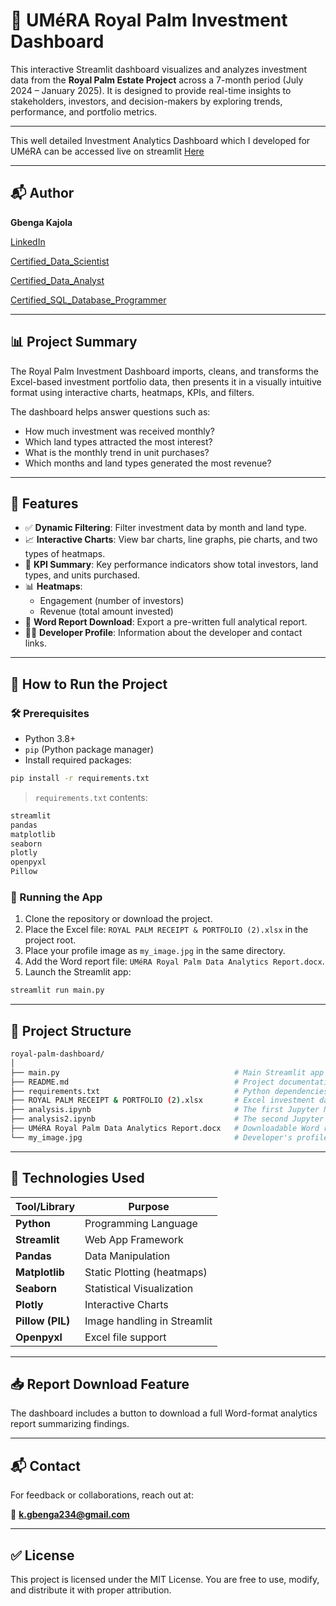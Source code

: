 
# 🌴 UMéRA Royal Palm Investment Dashboard

This interactive Streamlit dashboard visualizes and analyzes investment data from the **Royal Palm Estate Project** across a 7-month period (July 2024 – January 2025). It is designed to provide real-time insights to stakeholders, investors, and decision-makers by exploring trends, performance, and portfolio metrics.

---

This well detailed Investment Analytics Dashboard which I developed for UMéRA can be accessed live on streamlit [Here](https://umerainvestors.streamlit.app/)

---

## 📬 Author

**Gbenga Kajola**

[LinkedIn](https://www.linkedin.com/in/kajolagbenga)

[Certified_Data_Scientist](https://www.datacamp.com/certificate/DSA0012312825030)

[Certified_Data_Analyst](https://www.datacamp.com/certificate/DAA0018583322187)

[Certified_SQL_Database_Programmer](https://www.datacamp.com/certificate/SQA0019722049554)


---

## 📊 Project Summary

The Royal Palm Investment Dashboard imports, cleans, and transforms the Excel-based investment portfolio data, then presents it in a visually intuitive format using interactive charts, heatmaps, KPIs, and filters.

The dashboard helps answer questions such as:
- How much investment was received monthly?
- Which land types attracted the most interest?
- What is the monthly trend in unit purchases?
- Which months and land types generated the most revenue?

---

## 🧩 Features

- ✅ **Dynamic Filtering**: Filter investment data by month and land type.
- 📈 **Interactive Charts**: View bar charts, line graphs, pie charts, and two types of heatmaps.
- 🧮 **KPI Summary**: Key performance indicators show total investors, land types, and units purchased.
- 📊 **Heatmaps**:
  - Engagement (number of investors)
  - Revenue (total amount invested)
- 📄 **Word Report Download**: Export a pre-written full analytical report.
- 🧑‍💼 **Developer Profile**: Information about the developer and contact links.

---

## 🚀 How to Run the Project

### 🛠️ Prerequisites

- Python 3.8+
- `pip` (Python package manager)
- Install required packages:

```bash
pip install -r requirements.txt
```

> `requirements.txt` contents:

```txt
streamlit
pandas
matplotlib
seaborn
plotly
openpyxl
Pillow
```

### 🧪 Running the App

1. Clone the repository or download the project.
2. Place the Excel file: `ROYAL PALM RECEIPT & PORTFOLIO (2).xlsx` in the project root.
3. Place your profile image as `my_image.jpg` in the same directory.
4. Add the Word report file: `UMéRA Royal Palm Data Analytics Report.docx`.
5. Launch the Streamlit app:

```bash
streamlit run main.py
```

---

## 🧱 Project Structure

```bash
royal-palm-dashboard/
│
├── main.py                                       # Main Streamlit app
├── README.md                                     # Project documentation
├── requirements.txt                              # Python dependencies
├── ROYAL PALM RECEIPT & PORTFOLIO (2).xlsx       # Excel investment data
├── analysis.ipynb                                # The first Jupyter Notebook
├── analysis2.ipynb                               # The second Jupyter Notebook
├── UMéRA Royal Palm Data Analytics Report.docx   # Downloadable Word report
└── my_image.jpg                                  # Developer's profile image
```

---

## 🧠 Technologies Used

| Tool/Library      | Purpose                         |
|-------------------|---------------------------------|
| **Python**        | Programming Language            |
| **Streamlit**     | Web App Framework               |
| **Pandas**        | Data Manipulation               |
| **Matplotlib**    | Static Plotting (heatmaps)      |
| **Seaborn**       | Statistical Visualization       |
| **Plotly**        | Interactive Charts              |
| **Pillow (PIL)**  | Image handling in Streamlit     |
| **Openpyxl**      | Excel file support              |



---

## 📥 Report Download Feature

The dashboard includes a button to download a full Word-format analytics report summarizing findings. 


---

## 📬 Contact

For feedback or collaborations, reach out at:

📧 **k.gbenga234@gmail.com**

---

## ✅ License

This project is licensed under the MIT License. You are free to use, modify, and distribute it with proper attribution.
